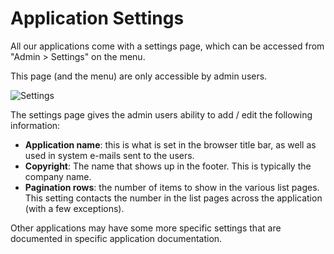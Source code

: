 # Application Settings

All our applications come with a settings page, which can be accessed from "Admin > Settings" on the menu. 

This page (and the menu) are only accessible by admin users.

![Settings](/images/common/admin_settings.png)

The settings page gives the admin users ability to add / edit the following information:

* **Application name**: this is what is set in the browser title bar, as well as used in system e-mails sent to the users.
* **Copyright**: The name that shows up in the footer. This is typically the company name.
* **Pagination rows**: the number of items to show in the various list pages. This setting contacts the number in the list pages across the application (with a few exceptions).

Other applications may have some more specific settings that are documented in specific application documentation.

